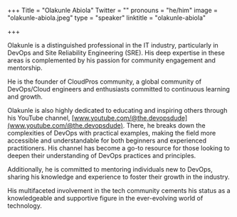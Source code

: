 +++
Title = "Olakunle Abiola"
Twitter = ""
pronouns = "he/him"
image = "olakunle-abiola.jpeg"
type = "speaker"
linktitle = "olakunle-abiola"

+++

Olakunle is a distinguished professional in the IT industry, particularly in DevOps and Site Reliability Engineering (SRE). His deep expertise in these areas is complemented by his passion for community engagement and mentorship.

He is the founder of CloudPros community, a global community of DevOps/Cloud engineers and enthusiasts committed to continuous learning and growth.

Olakunle is also highly dedicated to educating and inspiring others through his YouTube channel, [www.youtube.com/@the.devopsdude](www.youtube.com/@the.devopsdude). There, he breaks down the complexities of DevOps with practical examples, making the field more accessible and understandable for both beginners and experienced practitioners. His channel has become a go-to resource for those looking to deepen their understanding of DevOps practices and principles.

Additionally, he is committed to mentoring individuals new to DevOps, sharing his knowledge and experience to foster their growth in the industry.

His multifaceted involvement in the tech community cements his status as a knowledgeable and supportive figure in the ever-evolving world of technology.
